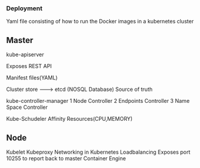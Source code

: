 
### Deployment 

Yaml file consisting of how to run the Docker images in a kubernetes cluster

## Master

kube-apiserver

Exposes REST API

Manifest files(YAML)

Cluster store ---> etcd (NOSQL Database) Source of truth 

kube-controller-manager
 1 Node Controller
 2 Endpoints Controller
 3 Name Space Controller

Kube-Schudeler
 Affinity
 Resources(CPU,MEMORY)


## Node

Kubelet 
Kubeproxy
    Networking in Kubernetes
    Loadbalancing
Exposes port 10255 to report back to master
Container Engine



